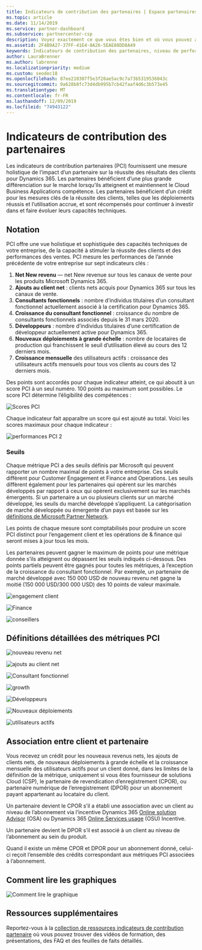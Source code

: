 ```yaml
---
title: Indicateurs de contribution des partenaires | Espace partenaires
ms.topic: article
ms.date: 11/14/2019
ms.service: partner-dashboard
ms.subservice: partnercenter-csp
description: Voyez exactement ce que vous êtes bien et où vous pouvez améliorer en ce qui concerne Dynamics 365 engagement client ou Dynamics 365 Finance and Operations
ms.assetid: 2F4B9A27-37FF-41E4-8A26-5EAE88DD8A49
keywords: Indicateurs de contribution des partenaires, niveau de performance, réussite du client, mesures, Dynamics 365
author: LauraBrenner
ms.author: labrenne
ms.localizationpriority: medium
ms.custom: seodec18
ms.openlocfilehash: 87ee210307f5e3f28ae5ac9c7a73b5319536043c
ms.sourcegitcommit: 9a628b8fc73d4db995b7cb42faaf4d6c3b573e45
ms.translationtype: MT
ms.contentlocale: fr-FR
ms.lasthandoff: 12/09/2019
ms.locfileid: "74943122"
---
```

# <a name="partner-contribution-indicators"></a>Indicateurs de contribution des partenaires

Les indicateurs de contribution partenaires (PCI) fournissent une mesure holistique de l’impact d’un partenaire sur la réussite des résultats des clients pour Dynamics 365. Les partenaires bénéficient d’une plus grande différenciation sur le marché lorsqu’ils atteignent et maintiennent le Cloud Business Applications compétence.  Les partenaires bénéficient d’un crédit pour les mesures clés de la réussite des clients, telles que les déploiements réussis et l’utilisation accrue, et sont récompensés pour continuer à investir dans et faire évoluer leurs capacités techniques. 

## <a name="scoring"></a>Notation

PCI offre une vue holistique et sophistiquée des capacités techniques de votre entreprise, de la capacité à stimuler la réussite des clients et des performances des ventes. PCI mesure les performances de l’année précédente de votre entreprise sur sept indicateurs clés :

1. **Net New revenu** — net New revenue sur tous les canaux de vente pour les produits Microsoft Dynamics 365.
2. **Ajouts au client net** : clients nets acquis pour Dynamics 365 sur tous les canaux de vente.
3. **Consultants fonctionnels** : nombre d’individus titulaires d’un consultant fonctionnel actuellement associé à la certification pour Dynamics 365.
4. **Croissance du consultant fonctionnel** : croissance du nombre de consultants fonctionnels associés depuis le 31 mars 2020.
5. **Développeurs** : nombre d’individus titulaires d’une certification de développeur actuellement active pour Dynamics 365.
6. **Nouveaux déploiements à grande échelle** : nombre de locataires de production qui franchissent le seuil d’utilisation élevé au cours des 12 derniers mois.
7. **Croissance mensuelle** des utilisateurs actifs : croissance des utilisateurs actifs mensuels pour tous vos clients au cours des 12 derniers mois.

Des points sont accordés pour chaque indicateur atteint, ce qui aboutit à un score PCI à un seul numéro. 100 points au maximum sont possibles. Le score PCI détermine l’éligibilité des compétences :

![Scores PCI](images/pcinew1.png)

Chaque indicateur fait apparaître un score qui est ajouté au total. Voici les scores maximaux pour chaque indicateur :


![performances PCI 2](images/pci1.png)

### <a name="thresholds"></a>Seuils

Chaque métrique PCI a des seuils définis par Microsoft qui peuvent rapporter un nombre maximal de points à votre entreprise. Ces seuils diffèrent pour Customer Engagement et Finance and Operations. Les seuils diffèrent également pour les partenaires qui opèrent sur les marchés développés par rapport à ceux qui opèrent exclusivement sur les marchés émergents. Si un partenaire a un ou plusieurs clients sur un marché développé, les seuils du marché développé s’appliquent. La catégorisation de marché développée ou émergente d’un pays est basée sur les [définitions de Microsoft Partner Network](https://assets.microsoft.com/MPN-developed-and-emerging-countries-list.pdf).

Les points de chaque mesure sont comptabilisés pour produire un score PCI distinct pour l’engagement client et les opérations de & finance qui seront mises à jour tous les mois.

Les partenaires peuvent gagner le maximum de points pour une métrique donnée s’ils atteignent ou dépassent les seuils indiqués ci-dessous. Des points partiels peuvent être gagnés pour toutes les métriques, à l’exception de la croissance du consultant fonctionnel. Par exemple, un partenaire de marché développé avec 150 000 USD de nouveau revenu net gagne la moitié (150 000 USD/300 000 USD) des 10 points de valeur maximale.

![engagement client](images/pci/table_1.png)

![Finance](images/pci/TABLE_2.png)

![conseillers](images/pci/table_3.png)

## <a name="detailed-definitions-of-pci-metrics"></a>Définitions détaillées des métriques PCI

![nouveau revenu net](images/net_new1.png)

![ajouts au client net](images/netcustomer.png)

![Consultant fonctionnel](images/pci/functional_consultants.png)

![growth](images/pci/functional_consultant_growth.png)

![Développeurs](images/pci/developers.png)

![Nouveaux déploiements](images/pci/new_large_deployments.png)

![utilisateurs actifs](images/pci/monthly_active_user_growth.png)


## <a name="customer-to-partner-association"></a>Association entre client et partenaire

Vous recevez un crédit pour les nouveaux revenus nets, les ajouts de clients nets, de nouveaux déploiements à grande échelle et la croissance mensuelle des utilisateurs actifs pour un client donné, dans les limites de la définition de la métrique, uniquement si vous êtes fournisseur de solutions Cloud (CSP), le partenaire de revendication d’enregistrement (CPOR), ou partenaire numérique de l’enregistrement (DPOR) pour un abonnement payant appartenant au locataire du client.

Un partenaire devient le CPOR s’il a établi une association avec un client au niveau de l’abonnement via l’incentive Dynamics 365 [Online solution Advisor](https://support.microsoft.com/en-us/help/4501560/online-services-advisor-osa-sell-incentives-faq) (OSA) ou Dynamics 365 [Online Services usage](https://support.microsoft.com/en-us/help/3082044/become-eligible-for-the-online-services-usage-incentive-program) (OSU) Incentive.

Un partenaire devient le DPOR s’il est associé à un client au niveau de l’abonnement au sein du produit.

Quand il existe un même CPOR et DPOR pour un abonnement donné, celui-ci reçoit l’ensemble des crédits correspondant aux métriques PCI associées à l’abonnement.

## <a name="how-to-read-the-charts"></a>Comment lire les graphiques

![Comment lire le graphique](images/pci2.png)

## <a name="additional-resources"></a>Ressources supplémentaires

Reportez-vous à la [collection de ressources indicateurs de contribution partenaire](https://partner.microsoft.com/asset/collection/pci-learn#/) où vous pouvez trouver des vidéos de formation, des présentations, des FAQ et des feuilles de faits détaillés. 




